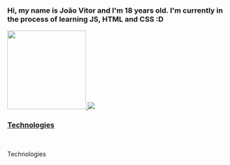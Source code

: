### Hi, my name is João Vitor and I'm 18 years old. I'm currently in the process of learning JS, HTML and CSS :D

<div style="display: inline-block">
  <a href="https://github.com/KusouUK">
  <img height="180em" src="https://github-readme-stats.vercel.app/api?username=KUSOUUK&show_icons=true&theme=radical"/>
  <img src="https://github-readme-stats.vercel.app/api/top-langs/?username=KusouUK&theme=radical"/>
</div>
</br>

### Technologies

<div style="display: inline-block"><br>
  <p>Technologies</p>
</div>

